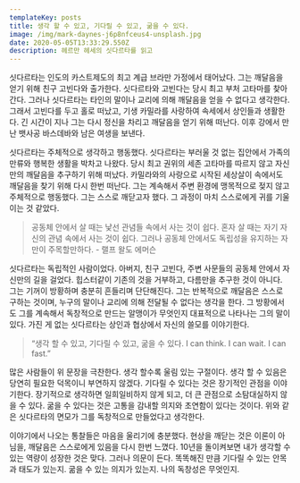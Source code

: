 ```yaml
---
templateKey: posts
title: 생각 할 수 있고, 기다릴 수 있고, 굶을 수 있다.
image: /img/mark-daynes-j6p8nfceus4-unsplash.jpg
date: 2020-05-05T13:33:29.550Z
description: 헤르만 헤세의 싯다르타를 읽고
---
```

싯다르타는 인도의 카스트제도의 최고 계급 브라만 가정에서 태어났다. 그는 깨달음을 얻기 위해 친구 고빈다와  출가한다. 싯다르타와 고빈다는 당시 최고 부처 고타마를 찾아간다. 그러나 싯다르타는 타인의 말이나 교리에 의해 깨달음을 얻을 수 없다고 생각한다. 그래서 고빈다를 두고 홀로 떠났고, 기생 카밀라를 사랑하여 속세에서 상인들과 생활한다. 긴 시간이 지나 그는 다시 정신을 차리고 깨달음을 얻기 위해 떠난다. 이후 강에서 만난 뱃사공 바스데바와 남은 여생을 보낸다.

싯다르타는 주체적으로 생각하고 행동했다. 싯다르타는 부러울 것 없는 집안에서 가족의 만류와 행복한 생활을 박차고 나왔다. 당시 최고 권위의 세존 고타마를 따르지 않고 자신만의 깨달음을 추구하기 위해 떠났다. 카밀라와의 사랑으로 시작된 세상살이 속에서도 깨달음을 찾기 위해 다시 한번 떠난다. 그는 계속해서 주변 환경에 맹목적으로 젖지 않고 주체적으로 행동했다. 그는 스스로 깨닫고자 했다. 그 과정이 마치 스스로에게 귀를 기울이는 것 같았다.

> 공동체 안에서 살 때는 낯선 관념들 속에서 사는 것이 쉽다. 혼자 살 때는 자기 자신의 관념 속에서 사는 것이 쉽다. 그러나 공동체 안에서도 독립성을 유지하는 자만이 주목할만하다. - 랠프 왈도 에머슨

싯다르타는 독립적인 사람이었다. 아버지, 친구 고빈다, 주변 사문들의 공동체 안에서 자신만의 길을 걸었다. 힙스터같이 기존의 것을 거부하고, 다름만을 추구한 것이 아니다. 그는 기꺼이 방황하며 충분히 흔들리며 단단해진다. 그는 반복적으로 깨달음은 스스로 구하는 것이며, 누구의 말이나 교리에 의해 전달될 수 없다는 생각을 한다. 그 방황에서도 그를 계속해서 독창적으로 만드는 알맹이가 무엇인지 대표적으로 나타나는 그의 말이 있다. 가진 게 없는 싯다르타는 상인과 협상에서 자신의 쓸모를 이야기한다.

> “생각 할 수 있고, 기다릴 수 있고, 굶을 수 있다. I can think. I can wait. I can fast.”

많은 사람들이 위 문장을 극찬한다. 생각 할수록 울림 있는 구절이다. 생각 할 수 있음은 당연히 필요한 덕목이니 부연하지 않겠다. 기다릴 수 있다는 것은 장기적인 관점을 이야기한다. 장기적으로 생각하면 일희일비하지 않게 되고, 더 큰 관점으로 소탐대실하지 않을 수 있다. 굶을 수 있다는 것은 고통을 감내할 의지와 초연함이 있다는 것이다. 위와 같은 싯다르타의 면모가 그를 독창적으로 만들었다고 생각한다.

이야기에서 나오는 통찰들은 마음을 울리기에 충분했다. 현상을 깨닫는 것은 이론이 아님을, 깨달음은 스스로에게 있음을 다시 한번 느꼈다. 10년을 돌이켜보면 내가 생각할 수 있는 역량이 성장한 것은 맞다. 그러나 의문이 든다. 똑똑해진 만큼 기다릴 수 있는 안목과 태도가 있는지. 굶을 수 있는 의지가 있는지. 나의 독창성은 무엇인지.